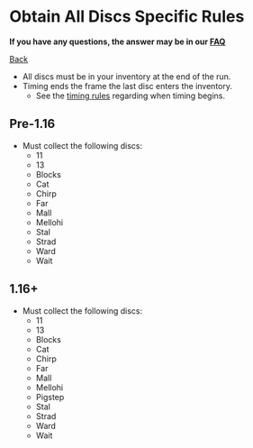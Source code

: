 # Obtain All Discs Specific Rules

**If you have any questions, the answer may be in our
[FAQ](https://www.speedrun.com/mcbe/thread/vdv9t)**

[Back](../README.md)

* All discs must be in your inventory at the end of the run.
* Timing ends the frame the last disc enters the inventory.
	- See the [timing rules](../global/README.md#timing-rules) regarding
	when timing begins.

## Pre-1.16

* Must collect the following discs:
	- 11
	- 13
	- Blocks
	- Cat
	- Chirp
	- Far
	- Mall
	- Mellohi
	- Stal
	- Strad
	- Ward
	- Wait

## 1.16+

* Must collect the following discs:
	- 11
	- 13
	- Blocks
	- Cat
	- Chirp
	- Far
	- Mall
	- Mellohi
	- Pigstep
	- Stal
	- Strad
	- Ward
	- Wait
